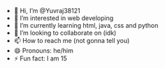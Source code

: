 - 👋 Hi, I’m @Yuvraj38121
- 👀 I’m interested in web developing
- 🌱 I’m currently learning html, java, css and python
- 💞️ I’m looking to collaborate on (idk)
- 📫 How to reach me (not gonna tell you)
- 😄 Pronouns: he/him
- ⚡ Fun fact: I am 15

<!---
Yuvraj38121/Yuvraj38121 is a ✨ special ✨ repository because its `README.md` (this file) appears on your GitHub profile.
You can click the Preview link to take a look at your changes.
--->
